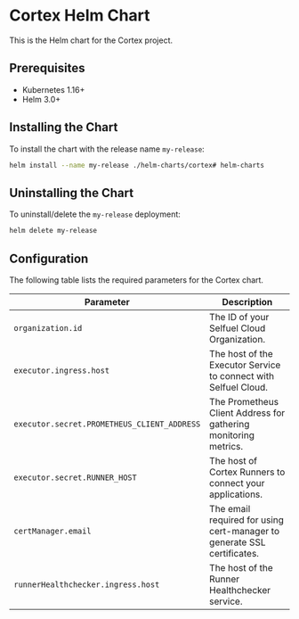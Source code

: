 # Cortex Helm Chart

This is the Helm chart for the Cortex project.

## Prerequisites

- Kubernetes 1.16+
- Helm 3.0+

## Installing the Chart

To install the chart with the release name `my-release`:

```bash
helm install --name my-release ./helm-charts/cortex# helm-charts
```

## Uninstalling the Chart

To uninstall/delete the `my-release` deployment:

```bash
helm delete my-release
```

## Configuration

The following table lists the required parameters for the Cortex chart.

| Parameter                                   | Description                                                             |
|---------------------------------------------|-------------------------------------------------------------------------|
| `organization.id`                           | The ID of your Selfuel Cloud Organization.                              |
| `executor.ingress.host`                     | The host of the Executor Service to connect with Selfuel Cloud.         |
| `executor.secret.PROMETHEUS_CLIENT_ADDRESS` | The Prometheus Client Address for gathering monitoring metrics.         |
| `executor.secret.RUNNER_HOST`               | The host of Cortex Runners to connect your applications.                |
| `certManager.email`                         | The email required for using cert-manager to generate SSL certificates. |
| `runnerHealthchecker.ingress.host`          | The host of the Runner Healthchecker service.                           |
 